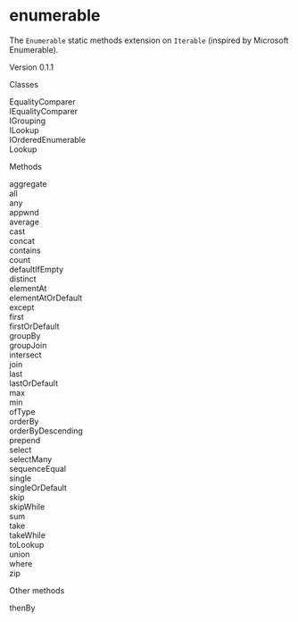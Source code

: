 enumerable
=======

The `Enumerable` static methods extension on `Iterable` (inspired by Microsoft Enumerable).

Version 0.1.1

Classes  

EqualityComparer  
IEqualityComparer  
IGrouping  
ILookup  
IOrderedEnumerable  
Lookup  

Methods  

aggregate  
all  
any  
appwnd  
average  
cast  
concat  
contains  
count  
defaultIfEmpty  
distinct  
elementAt  
elementAtOrDefault  
except  
first  
firstOrDefault  
groupBy  
groupJoin  
intersect  
join  
last  
lastOrDefault  
max  
min  
ofType  
orderBy  
orderByDescending  
prepend  
select  
selectMany  
sequenceEqual  
single  
singleOrDefault  
skip  
skipWhile  
sum  
take  
takeWhile  
toLookup  
union  
where  
zip

Other methods

thenBy
